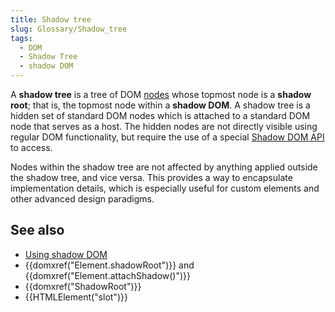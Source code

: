 ```yaml
---
title: Shadow tree
slug: Glossary/Shadow_tree
tags:
  - DOM
  - Shadow Tree
  - shadow DOM
---
```


A **shadow tree** is a tree of DOM [nodes](/en-US/docs/Glossary/Node/DOM) whose topmost node is a **shadow root**; that is, the topmost node within a **shadow DOM**. A shadow tree is a hidden set of standard DOM nodes which is attached to a standard DOM node that serves as a host. The hidden nodes are not directly visible using regular DOM functionality, but require the use of a special [Shadow DOM API](/en-US/docs/Web/Web_Components/Using_shadow_DOM) to access.

Nodes within the shadow tree are not affected by anything applied outside the shadow tree, and vice versa. This provides a way to encapsulate implementation details, which is especially useful for custom elements and other advanced design paradigms.

## See also

- [Using shadow DOM](/en-US/docs/Web/Web_Components/Using_shadow_DOM)
- {{domxref("Element.shadowRoot")}} and {{domxref("Element.attachShadow()")}}
- {{domxref("ShadowRoot")}}
- {{HTMLElement("slot")}}
